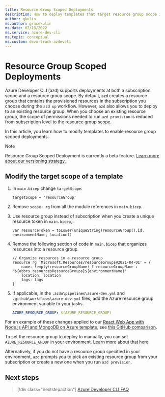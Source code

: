 ```yaml
---
title: Resource Group Scoped Deployments
description: How to deploy templates that target resource group scope instead of subscription scope with the Azure Developer CLI (azd)
author: gkulin
ms.author: gracekulin
ms.date: 07/18/2022
ms.service: azure-dev-cli
ms.topic: conceptual
ms.custom: devx-track-azdevcli
---
```


# Resource Group Scoped Deployments

Azure Developer CLI (azd) supports deployments at both a subscription scope and a resource group scope. By default, `azd` creates a resource group that contains the provisioned resources in the subscription you choose during the `azd up` workflow. However, `azd` also allows you to deploy to an existing resource group. When you choose an existing resource group, the scope of permissions needed to run `azd provision` is reduced from subscription level to the resource group scope.

In this article, you learn how to modify templates to enable resource group scoped deployments.

> [!NOTE]
> Resource Group Scoped Deployment is currently a beta feature.
> [Learn more about our versioning strategy.](./feature-versioning.md)

## Modify the target scope of a template

1. In `main.bicep` change `targetScope`:

    ```bicep
    targetScope = 'resourceGroup'
    ```

1. Remove `scope: rg` from all the module references in `main.bicep`.

1. Use resource group instead of subscription when you create a unique resource token in `main.bicep`, .

    ```bicep
    var resourceToken = toLower(uniqueString(resourceGroup().id, environmentName, location))
    ```

1. Remove the following section of code in `main.bicep` that organizes resources into a resource group.

    ```bicep
    // Organize resources in a resource group
    resource rg 'Microsoft.Resources/resourceGroups@2021-04-01' = {
        name: !empty(resourceGroupName) ? resourceGroupName : '${abbrs.resourcesResourceGroups}${environmentName}'
        location: location
        tags: tags
    }
    ```

1. If applicable, in the `.azdo\pipelines\azure-dev.yml` and `.github\workflows\azure-dev.yml` files, add the Azure resource group environment variable to your tasks.

    ```yml
    AZURE_RESOURCE_GROUP: $(AZURE_RESOURCE_GROUP)
    ```

For an example of these changes applied to our [React Web App with Node.js API and MongoDB on Azure template](https://github.com/Azure-Samples/todo-nodejs-mongo), see [this GitHub comparison](https://github.com/Azure-Samples/todo-nodejs-mongo/compare/main...ellismg:todo-nodejs-mongo:ellismg/move-to-rg-scope).

To set the resource group to deploy to manually, you can set `AZURE_RESOURCE_GROUP` in your environment. Learn more about that [here](./manage-environment-variables.md#user-provided-environment-variables).

Alternatively, if you do not have a resource group specified in your environment, `azd` prompts you to pick an existing resource group from your subscription or create a new one when you run `azd provision`.

## Next steps

> [!div class="nextstepaction"]
> [Azure Developer CLI FAQ](./faq.yml)
